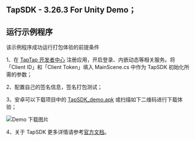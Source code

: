 ## TapSDK - 3.26.3 For Unity Demo；

## 运行示例程序

该示例程序成功运行打包体验的前提条件

1、在 [TapTap 开发者中心](https://developer.taptap.com/) 注册应用，开启登录、内嵌动态等相关服务。将「Client ID」和「Client Token」填入 MainScene.cs 中作为 TapSDK 初始化所需的参数；

2、配置自己的签名信息，签名打包测试；

3、安卓可以下载项目中的 [TapSDK_demo.apk](https://lc-buhezimj.cn-e1.lcfile.com/5vWPDaveJBX5eHUj2d5noQy2PPPulILa/Tds_demo.apk) 或扫描如下二维码进行下载体验；

![Demo 下载图片](https://lc-buhezimj.cn-e1.lcfile.com/hOQvwXDOxi63TW3U3TomeLRYwQEvIdPY/1_1003773018_171_85_3_774894184_691fa7a304cada392a4e266ef455af49.png)

4、关于 TapSDK 更多详情请参考[官方文档](https://developer.taptap.com/docs/sdk/)。


